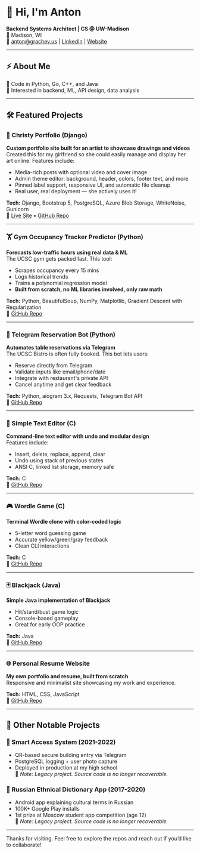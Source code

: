 # 👋 Hi, I'm Anton  
**Backend Systems Architect | CS @ UW-Madison**  
📍 Madison, WI  
📧 anton@grachev.us | [LinkedIn](https://www.linkedin.com/in/anton-grachev/) | [Website](https://anton.grachev.us)

---

## ⚡ About Me

🧠 Code in Python, Go, C++, and Java   
🚀 Interested in backend, ML, API design, data analysis  

---

## 🛠️ Featured Projects

### 🎨 Christy Portfolio (Django)

**Custom portfolio site built for an artist to showcase drawings and videos**
Created this for my girlfriend so she could easily manage and display her art online. Features include:

- Media-rich posts with optional video and cover image
- Admin theme editor: background, header, colors, footer text, and more
- Pinned label support, responsive UI, and automatic file cleanup
- Real user, real deployment — she actively uses it!

**Tech:** Django, Bootstrap 5, PostgreSQL, Azure Blob Storage, WhiteNoise, Gunicorn  
🔗 [Live Site](https://portfolio.christypan.me) • [GitHub Repo](https://github.com/ant0n-grachev/christy_portfolio)

---

### 🏋️ Gym Occupancy Tracker Predictor (Python)
**Forecasts low-traffic hours using real data & ML**  
The UCSC gym gets packed fast. This tool:
- Scrapes occupancy every 15 mins
- Logs historical trends
- Trains a polynomial regression model
- **Built from scratch, no ML libraries involved, only raw math**

**Tech:** Python, BeautifulSoup, NumPy, Matplotlib, Gradient Descent with Regularization  
🔗 [GitHub Repo](https://github.com/ant0n-grachev/occupancy-tracker)

---

### 🤖 Telegram Reservation Bot (Python)
**Automates table reservations via Telegram**  
The UCSC Bistro is often fully booked. This bot lets users:  
- Reserve directly from Telegram  
- Validate inputs like email/phone/date  
- Integrate with restaurant's private API  
- Cancel anytime and get clear feedback  

**Tech:** Python, aiogram 3.x, Requests, Telegram Bot API  
🔗 [GitHub Repo](https://github.com/ant0n-grachev/telegram-reservation-bot)

---

### 📝 Simple Text Editor (C)  
**Command-line text editor with undo and modular design**  
Features include:  
- Insert, delete, replace, append, clear  
- Undo using stack of previous states  
- ANSI C, linked list storage, memory safe  

**Tech:** C  
🔗 [GitHub Repo](https://github.com/ant0n-grachev/simple-text-editor)

---

### 🎮 Wordle Game (C)  
**Terminal Wordle clone with color-coded logic**  
- 5-letter word guessing game  
- Accurate yellow/green/gray feedback  
- Clean CLI interactions  

**Tech:** C  
🔗 [GitHub Repo](https://github.com/ant0n-grachev/wordle-game)

---

### 🃏 Blackjack (Java)  
**Simple Java implementation of Blackjack**  
- Hit/stand/bust game logic  
- Console-based gameplay  
- Great for early OOP practice  

**Tech:** Java  
🔗 [GitHub Repo](https://github.com/ant0n-grachev/BlackJack)

---

### 🌐 Personal Resume Website  
**My own portfolio and resume, built from scratch**  
Responsive and minimalist site showcasing my work and experience.

**Tech:** HTML, CSS, JavaScript  
🔗 [GitHub Repo](https://github.com/ant0n-grachev/ant0n-grachev.github.io)

---

## 🧠 Other Notable Projects

### 🔐 Smart Access System (2021-2022)
- QR-based secure building entry via Telegram  
- PostgreSQL logging + user photo capture  
- Deployed in production at my high school  
📌 *Note: Legacy project. Source code is no longer recoverable.*

### 📖 Russian Ethnical Dictionary App (2017-2020)
- Android app explaining cultural terms in Russian  
- 100K+ Google Play installs  
- 1st prize at Moscow student app competition (age 12)  
📌 *Note: Legacy project. Source code is no longer recoverable.*

---

Thanks for visiting. Feel free to explore the repos and reach out if you’d like to collaborate!
